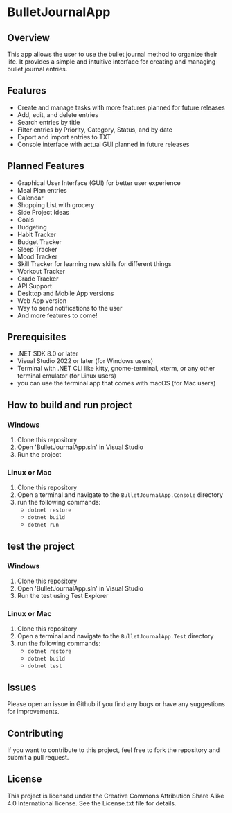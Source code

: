 # BulletJournalApp

## Overview
This app allows the user to use the bullet journal method to organize their life.
It provides a simple and intuitive interface for creating and managing bullet journal entries.

## Features
- Create and manage tasks with more features planned for future releases
- Add, edit, and delete entries
- Search entries by title
- Filter entries by Priority, Category, Status, and by date
- Export and import entries to TXT
- Console interface with actual GUI planned in future releases

## Planned Features
- Graphical User Interface (GUI) for better user experience
- Meal Plan entries
- Calendar
- Shopping List with grocery
- Side Project Ideas
- Goals
- Budgeting
- Habit Tracker
- Budget Tracker
- Sleep Tracker
- Mood Tracker
- Skill Tracker for learning new skills for different things
- Workout Tracker
- Grade Tracker
- API Support
- Desktop and Mobile App versions
- Web App version
- Way to send notifications to the user
- And more features to come!

## Prerequisites
- .NET SDK 8.0 or later
- Visual Studio 2022 or later (for Windows users)
- Terminal with .NET CLI like kitty, gnome-terminal, xterm, or any other terminal emulator (for Linux users)
- you can use the terminal app that comes with macOS (for Mac users)

## How to build and run project

### Windows
1. Clone this repository
2. Open 'BulletJournalApp.sln' in Visual Studio
3. Run the project

### Linux or Mac
1. Clone this repository
2. Open a terminal and navigate to the `BulletJournalApp.Console` directory
3. run the following commands:
	- `dotnet restore`
	- `dotnet build`
	- `dotnet run`

## test the project

### Windows
1. Clone this repository
2. Open 'BulletJournalApp.sln' in Visual Studio
3. Run the test using Test Explorer

### Linux or Mac
1. Clone this repository
1. Open a terminal and navigate to the `BulletJournalApp.Test` directory
1. run the following commands:
   - `dotnet restore`
   - `dotnet build`
   - `dotnet test`


## Issues
Please open an issue in Github if you find any bugs or have any suggestions for improvements.

## Contributing
If you want to contribute to this project, feel free to fork the repository and submit a pull request.

## License
This project is licensed under the Creative Commons Attribution Share Alike 4.0 International license. See the License.txt file for details.
